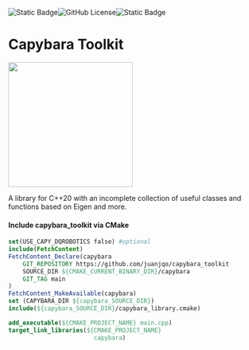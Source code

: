 ![Static Badge](https://img.shields.io/badge/Written_in-C%2B%2B20-blue)![GitHub License](https://img.shields.io/github/license/juanjqo/capybara_toolkit?color=orange)![Static Badge](https://img.shields.io/badge/status-experimental-red)

# Capybara Toolkit

<img src=https://github.com/juanjqo/capybara_toolkit/assets/23158313/2e0dbd2d-9b12-4930-9ffe-511d8270de03 width='250'>

A library for C++20 with an incomplete collection of useful classes and functions based on Eigen and more.


#### Include capybara_toolkit via CMake 

```Cmake
set(USE_CAPY_DQROBOTICS false) #optional
include(FetchContent)
FetchContent_Declare(capybara
    GIT_REPOSITORY https://github.com/juanjqo/capybara_toolkit
    SOURCE_DIR ${CMAKE_CURRENT_BINARY_DIR}/capybara
    GIT_TAG main 
)
FetchContent_MakeAvailable(capybara)
set (CAPYBARA_DIR ${capybara_SOURCE_DIR})
include(${capybara_SOURCE_DIR}/capybara_library.cmake)

add_executable(${CMAKE_PROJECT_NAME} main.cpp)
target_link_libraries(${CMAKE_PROJECT_NAME}
                        capybara)
```


